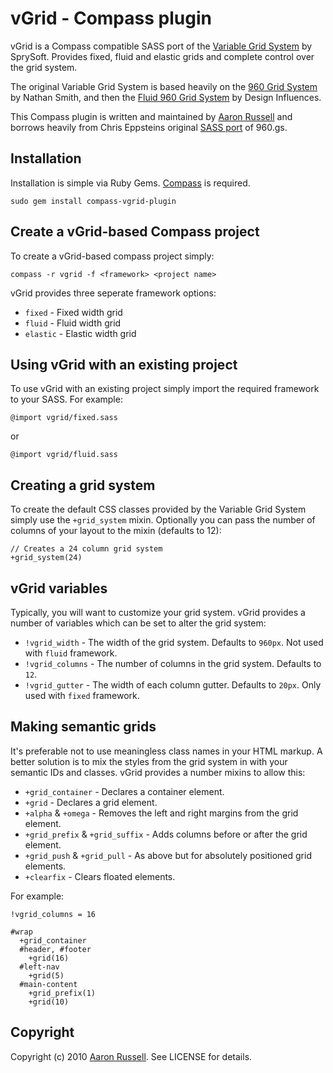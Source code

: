 # vGrid - Compass plugin

vGrid is a Compass compatible SASS port of the [Variable Grid System](http://www.spry-soft.com/grids/) by SprySoft. Provides fixed, fluid and elastic grids and complete control over the grid system.

The original Variable Grid System is based heavily on the [960 Grid System](http://960.gs/) by Nathan Smith, and then the [Fluid 960 Grid System](http://www.designinfluences.com/fluid960gs/) by Design Influences.

This Compass plugin is written and maintained by [Aaron Russell](http://www.aaronrussell.co.uk/) and borrows heavily from Chris Eppsteins original [SASS port](http://github.com/chriseppstein/compass-960-plugin) of 960.gs.

## Installation

Installation is simple via Ruby Gems. [Compass](http://compass-style.org/) is required.

    sudo gem install compass-vgrid-plugin

## Create a vGrid-based Compass project

To create a vGrid-based compass project simply:

    compass -r vgrid -f <framework> <project name>

vGrid provides three seperate framework options:

* `fixed` - Fixed width grid
* `fluid` - Fluid width grid
* `elastic` - Elastic width grid

## Using vGrid with an existing project

To use vGrid with an existing project simply import the required framework to your SASS. For example:

    @import vgrid/fixed.sass

or

    @import vgrid/fluid.sass

## Creating a grid system

To create the default CSS classes provided by the Variable Grid System simply use the `+grid_system` mixin. Optionally you can pass the number of columns of your layout to the mixin (defaults to 12):

    // Creates a 24 column grid system
    +grid_system(24)

## vGrid variables

Typically, you will want to customize your grid system. vGrid provides a number of variables which can be set to alter the grid system:

* `!vgrid_width` - The width of the grid system. Defaults to `960px`. Not used with `fluid` framework.
* `!vgrid_columns` - The number of columns in the grid system. Defaults to `12`.
* `!vgrid_gutter` - The width of each column gutter. Defaults to `20px`. Only used with `fixed` framework.

## Making semantic grids

It's preferable not to use meaningless class names in your HTML markup. A better solution is to mix the styles from the grid system in with your semantic IDs and classes. vGrid provides a number mixins to allow this:

* `+grid_container` - Declares a container element.
* `+grid` - Declares a grid element.
* `+alpha` & `+omega` - Removes the left and right margins from the grid element.
* `+grid_prefix` & `+grid_suffix` - Adds columns before or after the grid element.
* `+grid_push` & `+grid_pull` - As above but for absolutely positioned grid elements.
* `+clearfix` - Clears floated elements.

For example:

    !vgrid_columns = 16
    
    #wrap
      +grid_container
      #header, #footer
        +grid(16)
      #left-nav
        +grid(5)
      #main-content
        +grid_prefix(1)
        +grid(10)

## Copyright

Copyright (c) 2010 [Aaron Russell](http://www.aaronrussell.co.uk/). See LICENSE for details.
